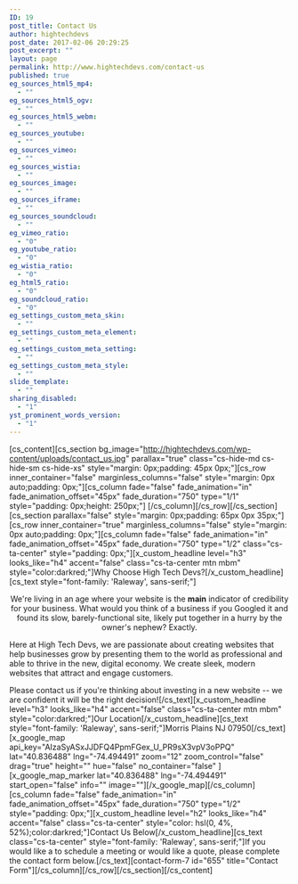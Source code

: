 ```yaml
---
ID: 19
post_title: Contact Us
author: hightechdevs
post_date: 2017-02-06 20:29:25
post_excerpt: ""
layout: page
permalink: http://www.hightechdevs.com/contact-us
published: true
eg_sources_html5_mp4:
  - ""
eg_sources_html5_ogv:
  - ""
eg_sources_html5_webm:
  - ""
eg_sources_youtube:
  - ""
eg_sources_vimeo:
  - ""
eg_sources_wistia:
  - ""
eg_sources_image:
  - ""
eg_sources_iframe:
  - ""
eg_sources_soundcloud:
  - ""
eg_vimeo_ratio:
  - "0"
eg_youtube_ratio:
  - "0"
eg_wistia_ratio:
  - "0"
eg_html5_ratio:
  - "0"
eg_soundcloud_ratio:
  - "0"
eg_settings_custom_meta_skin:
  - ""
eg_settings_custom_meta_element:
  - ""
eg_settings_custom_meta_setting:
  - ""
eg_settings_custom_meta_style:
  - ""
slide_template:
  - ""
sharing_disabled:
  - "1"
yst_prominent_words_version:
  - "1"
---
```

[cs_content][cs_section bg_image="http://hightechdevs.com/wp-content/uploads/contact_us.jpg" parallax="true" class="cs-hide-md cs-hide-sm cs-hide-xs" style="margin: 0px;padding: 45px 0px;"][cs_row inner_container="false" marginless_columns="false" style="margin: 0px auto;padding: 0px;"][cs_column fade="false" fade_animation="in" fade_animation_offset="45px" fade_duration="750" type="1/1" style="padding: 0px;height: 250px;"]&nbsp;[/cs_column][/cs_row][/cs_section][cs_section parallax="false" style="margin: 0px;padding: 65px 0px 35px;"][cs_row inner_container="true" marginless_columns="false" style="margin: 0px auto;padding: 0px;"][cs_column fade="false" fade_animation="in" fade_animation_offset="45px" fade_duration="750" type="1/2" class="cs-ta-center" style="padding: 0px;"][x_custom_headline level="h3" looks_like="h4" accent="false" class="cs-ta-center mtn mbm" style="color:darkred;"]Why Choose High Tech Devs?[/x_custom_headline][cs_text style="font-family: &#039;Raleway&#039;, sans-serif;"]<p style="text-align: center;">We're living in an age where your website is the <strong>main</strong> indicator of credibility for your business. What would you think of a business if you Googled it and found its slow, barely-functional site, likely put together in a hurry by the owner's nephew? Exactly.</p>
Here at High Tech Devs, we are passionate about creating websites that help businesses grow by presenting them to the world as professional and able to thrive in the new, digital economy. We create sleek, modern websites that attract and engage customers.

Please contact us if you're thinking about investing in a new website -- we are confident it will be the right decision![/cs_text][x_custom_headline level="h3" looks_like="h4" accent="false" class="cs-ta-center mtn mbm" style="color:darkred;"]Our Location[/x_custom_headline][cs_text style="font-family: &#039;Raleway&#039;, sans-serif;"]Morris Plains NJ 07950[/cs_text][x_google_map api_key="AIzaSyASxJJDFQ4PpmFGex_U_PR9sX3vpV3oPPQ" lat="40.836488" lng="-74.494491" zoom="12" zoom_control="false" drag="true" height="" hue="false" no_container="false" ][x_google_map_marker lat="40.836488" lng="-74.494491" start_open="false" info="" image=""][/x_google_map][/cs_column][cs_column fade="false" fade_animation="in" fade_animation_offset="45px" fade_duration="750" type="1/2" style="padding: 0px;"][x_custom_headline level="h2" looks_like="h4" accent="false" class="cs-ta-center" style="color: hsl(0, 4%, 52%);color:darkred;"]Contact Us Below[/x_custom_headline][cs_text class="cs-ta-center" style="font-family: &#039;Raleway&#039;, sans-serif;"]If you would like a to schedule a meeting or would like a quote, please complete the contact form below.[/cs_text][contact-form-7 id="655" title="Contact Form"][/cs_column][/cs_row][/cs_section][/cs_content]
